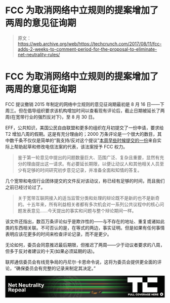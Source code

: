 # FCC 为取消网络中立规则的提案增加了两周的意见征询期 

> 原文：<https://web.archive.org/web/https://techcrunch.com/2017/08/11/fcc-adds-2-weeks-to-comment-period-for-the-proposal-to-eliminate-net-neutrality-rules/>

# FCC 为取消网络中立规则的提案增加了两周的意见征询期

FCC 提议撤销 2015 年制定的网络中立规则的意见征询期最初是 8 月 16 日——下周三。但在倡导组织要求该机构增加时间以查看现有评论后，截止日期被延长了两周(在宽带行业的强烈反对下)，至 8 月 30 日。

EFF，公共知识，美国公民自由联盟和更多的组织在月初提交了一份申请，要求给 T2 增加八周的假期。这是有充分理由的；2000 万条评论是一个很大的数目，其中数千条不仅仅是简单的“我支持/反对这个提议”[本周早些时候提交的一份](https://web.archive.org/web/20221210063010/https://beta.techcrunch.com/2017/08/06/10-members-of-congress-rake-fcc-over-the-coals-in-official-net-neutrality-comment/)来自实际上帮助起草和修改电信法案的代表，该法案授予 FCC 权力。

> 鉴于第一轮意见中提出的问题数量巨大、范围广泛、复杂且重要，显然有充分的理由提出这一请求。有必要延长期限，以便让动议人和其他相关人员至少有足够的时间研究初步意见记录，并准备全面和知情的答复。

几个宽带和电信行业团体提交的文件反对该动议，称已经有足够的时间，而且我们之前已经讨论过了。

> 关于宽带互联网接入的适当监管分类和处理的辩论既不是新的也不是新奇的。十五年来，所有利益相关者都有多次机会对一系列公共议程中的核心问题发表意见……今天提出的事实和问题与整个辩论期间一样。

该文件还指出，数百万条评论似乎是欺诈性的——与不存在的地址、重复或诸如此类的东西相关联。不可否认的是，在等式的两边，事实证明。但是如果有任何事情表明应该花更多的时间来检查评论记录，而不是更少。

无论如何，委员会同意推迟最后期限，但推迟了两周——少于动议者要求的八周，但多于反对者建议的十天(如果必须延期的话)。

联邦通信委员会有线竞争局的丹尼尔·卡恩命令说，这将为委员会提供更全面的评论，“确保委员会有完整的记录来制定其决定。”

[![](img/932d12a7a02ce79f93880da7a9a102eb.png)](https://web.archive.org/web/20221210063010/https://beta.techcrunch.com/tag/net-neutrality-vote/)